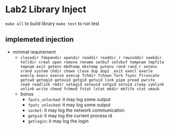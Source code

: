 # Lab2 Library Inject

`make all` to build library
`make test` to run test

## implemeted injection
- minimal requirement
    - `closedir fdopendir opendir readdir readdir_r rewinddir seekdir telldir creat open remove rename setbuf setvbuf tempnam tmpfile tmpnam exit getenv mkdtemp mkstemp putenv rand rand_r setenv srand system chdir chown close dup dup2 _exit execl execle execlp execv execve execvp fchdir fchown fork fsync ftruncate getcwd getegid geteuid getgid getuid link pipe pread pwrite read readlink rmdir setegid seteuid setgid setuid sleep symlink unlink write chmod fchmod fstat lstat mkdir mkfifo stat umask`
    - bonus
        - `fputs_unlocked`: it may log some output
        - `fputc_unlocked`: it may log some output
        - `socket`: it may log the network communication
        - `getpid`: it may log the current process id
        - `getlogin`: it may log the login 
